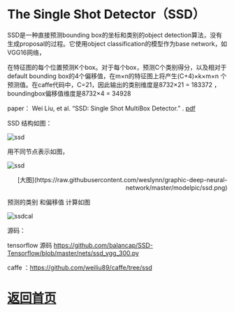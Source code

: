 
# The Single Shot Detector（SSD）
SSD是一种直接预测bounding box的坐标和类别的object detection算法，没有生成proposal的过程。它使用object classification的模型作为base network，如VGG16网络，

在特征图的每个位置预测K个box。对于每个box，预测C个类别得分，以及相对于default bounding box的4个偏移值，在m×n的特征图上将产生(C+4)×k×m×n 个预测值。在caffe代码中，C=21，因此输出的类别维度是8732×21 = 183372 ，boundingbox偏移值维度是8732×4 = 34928


paper： Wei Liu, et al. “SSD: Single Shot MultiBox Detector.” . [pdf](https://arxiv.org/pdf/1512.02325.pdf)  

SSD 结构如图：

![ssd](https://github.com/weslynn/graphic-deep-neural-network/blob/master/detectpic/ssd.jpg)




用不同节点表示如图，


![ssd](https://github.com/weslynn/graphic-deep-neural-network/blob/master/modelpic/ssd.png)



<p align="right">[大图](https://raw.githubusercontent.com/weslynn/graphic-deep-neural-network/master/modelpic/ssd.png)</p>



预测的类别 和偏移值 计算如图

![ssdcal](https://github.com/weslynn/graphic-deep-neural-network/blob/master/modelpic/ssd_cal.png)


源码：

tensorflow 源码 https://github.com/balancap/SSD-Tensorflow/blob/master/nets/ssd_vgg_300.py

caffe ：https://github.com/weiliu89/caffe/tree/ssd

# [返回首页](https://github.com/weslynn/graphic-deep-neural-network/)